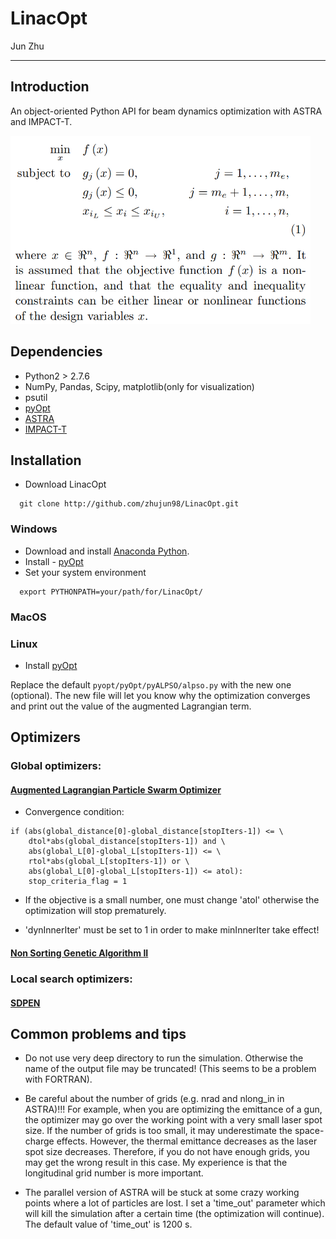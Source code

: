 # LinacOpt

Jun Zhu

---

## Introduction

An object-oriented Python API for beam dynamics optimization with ASTRA and IMPACT-T.

<img src="./miscs/problem_definition.png" width="480"/>

## Dependencies

- Python2 > 2.7.6
- NumPy, Pandas, Scipy, matplotlib(only for visualization)
- psutil
- [pyOpt](http://www.pyopt.org/)
- [ASTRA](http://www.desy.de/~mpyflo/)
- [IMPACT-T](http://portal.nersc.gov/project/m669/IMPACT-T/)

## Installation

- Download LinacOpt
```
  git clone http://github.com/zhujun98/LinacOpt.git
```

### Windows
- Download and install [Anaconda Python](https://www.continuum.io/downloads).
- Install - [pyOpt](http://www.pyopt.org/)
- Set your system environment
```
  export PYTHONPATH=your/path/for/LinacOpt/
```

### MacOS

### Linux

- Install [pyOpt](http://www.pyopt.org/)

Replace the default `pyopt/pyOpt/pyALPSO/alpso.py` with the new one (optional). The new file will let you know why the optimization converges and print out the value of the augmented Lagrangian term.

## Optimizers

### Global optimizers: 

#### [Augmented Lagrangian Particle Swarm Optimizer](http://www.pyopt.org/reference/optimizers.alpso.html#module-pyALPSO)

- Convergence condition:

```
if (abs(global_distance[0]-global_distance[stopIters-1]) <= \
    dtol*abs(global_distance[stopIters-1]) and \
    abs(global_L[0]-global_L[stopIters-1]) <= \
    rtol*abs(global_L[stopIters-1]) or \
    abs(global_L[0]-global_L[stopIters-1]) <= atol):
    stop_criteria_flag = 1
```

- If the objective is a small number, one must change 'atol' otherwise the optimization will stop prematurely.

- 'dynInnerIter' must be set to 1 in order to make minInnerIter take effect!

#### [Non Sorting Genetic Algorithm II](http://www.pyopt.org/reference/optimizers.nsga2.html#module-pyNSGA2)

### Local search optimizers:

#### [SDPEN](http://www.pyopt.org/reference/optimizers.sdpen.html#module-pySDPEN)


## Common problems and tips

- Do not use very deep directory to run the simulation. Otherwise the name of the output file may be truncated! (This seems to be a problem with FORTRAN).

- Be careful about the number of grids (e.g. nrad and nlong_in in ASTRA)!!! For example, when you are optimizing the emittance of a gun, the optimizer may go over the working point with a very small laser spot size. If the number of grids is too small, it may underestimate the space-charge effects. However, the thermal emittance decreases as the laser spot size decreases. Therefore, if you do not have enough grids, you may get the wrong result in this case. My experience is that the longitudinal grid number is more important.

- The parallel version of ASTRA will be stuck at some crazy working points where a lot of particles are lost. I set a 'time_out' parameter which will kill the simulation after a certain time (the optimization will continue). The default value of 'time_out' is 1200 s.


